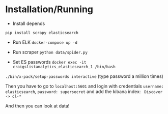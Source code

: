 # Installation/Running

* Install depends

`pip install scrapy elasticsearch`

* Run ELK
`docker-compose up -d`

* Run scraper
`python data/spider.py`

* Set ES passwords
`docker exec -it craigslistanalytics_elasticsearch_1 /bin/bash `

`./bin/x-pack/setup-passwords interactive`
(type password a million times)


Then you have to go to `localhost:5601` and login with credentials `username: elasticsearch`, `password: supersecret` and add the kibana index: 
` Discover -> cl-*`

And then you can look at data!




